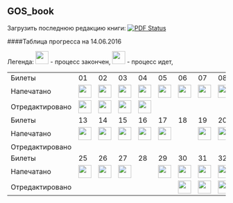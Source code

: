 ## GOS_book
Загрузить последнюю редакцию книги: [![PDF Status](https://www.sharelatex.com/github/repos/DidenkoAndre/GOS_book/builds/latest/badge.svg)](https://www.sharelatex.com/github/repos/DidenkoAndre/GOS_book/builds/latest/output.pdf)

####Таблица прогресса на 14.06.2016

Легенда: 
<img src="http://medyk.org/colors/87ff00.png" width="30" height="30" /> - процесс закончен,
<img src="http://medyk.org/colors/ffff00.png" width="30" height="30" /> - процесс идет,
<table>
	  <tr>
	    <td>Билеты</td>
	    <td>01</td>
	    <td>02</td>
	    <td>03</td>
	    <td>04</td>
	    <td>05</td>
	    <td>06</td>
	    <td>07</td>
	    <td>08</td>
	    <td>09</td>
	    <td>10</td>
	    <td>11</td>
	    <td>12</td>
  <tr>
    <td>Напечатано</td>
    <td><img src="http://medyk.org/colors/87ff00.png" width="30" height="30" /></td> <!1>
    <td><img src="http://medyk.org/colors/87ff00.png" width="30" height="30" /></td> <!2>
    <td><img src="http://medyk.org/colors/87ff00.png" width="30" height="30" /></td> <!3>
    <td><img src="http://medyk.org/colors/87ff00.png" width="30" height="30" /></td> <!4>
    <td><img src="http://medyk.org/colors/87ff00.png" width="30" height="30" /></td> <!5>
    <td><img src="http://medyk.org/colors/87ff00.png" width="30" height="30" /></td> <!6>
    <td><img src="http://medyk.org/colors/87ff00.png" width="30" height="30" /></td> <!7>
    <td><img src="http://medyk.org/colors/87ff00.png" width="30" height="30" /></td> <!8>
    <td><img src="http://medyk.org/colors/87ff00.png" width="30" height="30" /></td> <!9>
    <td><img src="http://medyk.org/colors/87ff00.png" width="30" height="30" /></td> <!10>
    <td><img src="http://medyk.org/colors/87ff00.png" width="30" height="30" /></td> <!11>
    <td><img src="http://medyk.org/colors/87ff00.png" width="30" height="30" /></td> <!12>
  </tr>
  <tr>
    <td>Отредактировано</td>
    <td><img src="http://medyk.org/colors/ffff00.png" width="30" height="30" /></td> <!1>
    <td><img src="http://medyk.org/colors/ffff00.png" width="30" height="30" /></td> <!2>
    <td><img src="http://medyk.org/colors/ffff00.png" width="30" height="30" /></td> <!3>
    <td><img src="http://medyk.org/colors/ffff00.png" width="30" height="30" /></td> <!4>
    <td></td> <!5>
    <td></td> <!6>
    <td></td> <!7>
    <td></td> <!8>
    <td><img src="http://medyk.org/colors/ffff00.png" width="30" height="30" /></td> <!9>
    <td></td> <!10>
    <td><img src="http://medyk.org/colors/ffff00.png" width="30" height="30" /></td> <!11>
    <td></td> <!12>
  </tr>
    <tr>
    <td>Билеты</td>
    <td>13</td>
    <td>14</td>
    <td>15</td>
    <td>16</td>
    <td>17</td>
    <td>18</td>
    <td>19</td>
    <td>20</td>
    <td>21</td>
    <td>22</td>
    <td>23</td>
    <td>24</td>
  </tr>
    <tr>
    <td>Напечатано</td>
    <td><img src="http://medyk.org/colors/87ff00.png" width="30" height="30" /></td> <!13>
    <td><img src="http://medyk.org/colors/87ff00.png" width="30" height="30" /></td> <!14>
    <td><img src="http://medyk.org/colors/87ff00.png" width="30" height="30" /></td> <!15>
    <td><img src="http://medyk.org/colors/87ff00.png" width="30" height="30" /></td> <!16>
    <td><img src="http://medyk.org/colors/87ff00.png" width="30" height="30" /></td> <!17>
    <td></td> <!18>
    <td><img src="http://medyk.org/colors/87ff00.png" width="30" height="30" /></td> <!19>
    <td><img src="http://medyk.org/colors/87ff00.png" width="30" height="30" /></td> <!20>
    <td><img src="http://medyk.org/colors/87ff00.png" width="30" height="30" /></td> <!21>
    <td><img src="http://medyk.org/colors/87ff00.png" width="30" height="30" /></td> <!22>
    <td><img src="http://medyk.org/colors/87ff00.png" width="30" height="30" /></td> <!23>
    <td><img src="http://medyk.org/colors/87ff00.png" width="30" height="30" /></td> <!24>
  </tr>
    <tr>
    <td>Отредактировано</td>
    <td></td><!13>
    <td></td><!14>
    <td></td><!15>
    <td></td><!16>
    <td></td><!17>
    <td></td><!18>
    <td></td><!19>
    <td></td><!20>
    <td></td><!21>
    <td></td><!22>
    <td></td><!23>
    <td></td><!24>
  </tr>
    <tr>
    <td>Билеты</td>
    <td>25</td>
    <td>26</td>
    <td>27</td>
    <td>28</td>
    <td>29</td>
    <td>30</td>
    <td>31</td>
    <td>32</td>
    <td>33</td>
    <td>34</td>
    <td>35</td>
    <td>36</td>
  </tr>
    <tr>
    <td>Напечатано</td>
    <td><img src="http://medyk.org/colors/87ff00.png" width="30" height="30" /></td><!25>
    <td><img src="http://medyk.org/colors/87ff00.png" width="30" height="30" /></td> <!26>
    <td><img src="http://medyk.org/colors/87ff00.png" width="30" height="30" /></td><!27>
    <td></td><!28>
    <td><img src="http://medyk.org/colors/87ff00.png" width="30" height="30" /></td><!29>
    <td><img src="http://medyk.org/colors/87ff00.png" width="30" height="30" /></td><!30>
    <td><img src="http://medyk.org/colors/87ff00.png" width="30" height="30" /></td><!31>
    <td><img src="http://medyk.org/colors/87ff00.png" width="30" height="30" /></td><!32>
    <td><img src="http://medyk.org/colors/87ff00.png" width="30" height="30" /></td><!33>
    <td><img src="http://medyk.org/colors/87ff00.png" width="30" height="30" /></td><!34>
    <td><img src="http://medyk.org/colors/87ff00.png" width="30" height="30" /></td><!35>
    <td><img src="http://medyk.org/colors/87ff00.png" width="30" height="30" /></td><!36>
  </tr>
      <tr>
    <td>Отредактировано</td>
    <td></td><!25>
    <td></td><!26>
    <td></td><!27>
    <td></td><!28>
    <td></td><!29>
    <td><img src="http://medyk.org/colors/ffff00.png" width="30" height="30" /></td><!30>
    <td><img src="http://medyk.org/colors/ffff00.png" width="30" height="30" /></td><!31>
    <td><img src="http://medyk.org/colors/ffff00.png" width="30" height="30" /></td><!32>
    <td><img src="http://medyk.org/colors/ffff00.png" width="30" height="30" /></td><!33>
    <td><img src="http://medyk.org/colors/ffff00.png" width="30" height="30" /></td><!34>
    <td><img src="http://medyk.org/colors/ffff00.png" width="30" height="30" /></td><!35>
    <td><img src="http://medyk.org/colors/ffff00.png" width="30" height="30" /></td><!36>
  </tr>
</table>


